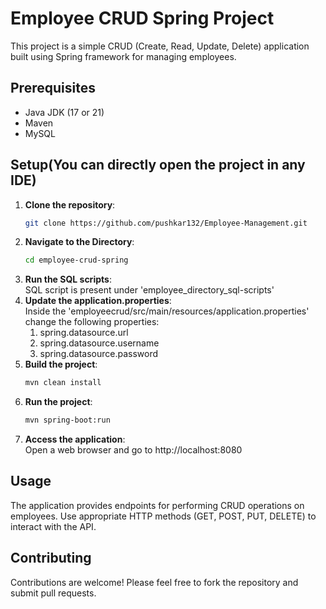 # Employee CRUD Spring Project

This project is a simple CRUD (Create, Read, Update, Delete) application built using Spring framework for managing employees.

## Prerequisites

- Java JDK (17 or 21)
- Maven 
- MySQL 

## Setup(You can directly open the project in any IDE)

1. **Clone the repository**:
   ```bash
   git clone https://github.com/pushkar132/Employee-Management.git
2. **Navigate to the Directory**:
   ```bash
   cd employee-crud-spring
3. **Run the SQL scripts**:<br>
   SQL script is present under 'employee_directory_sql-scripts'
4. **Update the application.properties**:<br>
   Inside the 'employeecrud/src/main/resources/application.properties' change the following properties:<br>
   <ol>
   <li>spring.datasource.url</li>
   <li>spring.datasource.username</li>
   <li>spring.datasource.password</li>
   </ol>
5. **Build the project**:
   ```bash
   mvn clean install
6. **Run the project**:
   ```bash
   mvn spring-boot:run
7. **Access the application**:<br>
Open a web browser and go to http://localhost:8080

## Usage
The application provides endpoints for performing CRUD operations on employees.
Use appropriate HTTP methods (GET, POST, PUT, DELETE) to interact with the API.
## Contributing
Contributions are welcome! Please feel free to fork the repository and submit pull requests.


   
